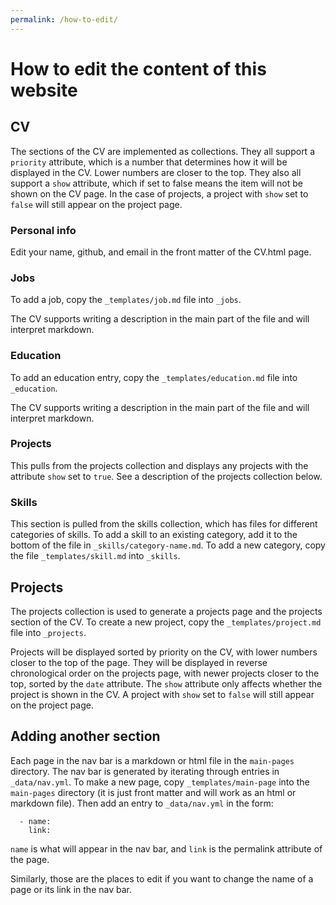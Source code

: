 ```yaml
---
permalink: /how-to-edit/
---
```

# How to edit the content of this website 

## CV
The sections of the CV are implemented as collections. They all support a `priority` attribute, which is a number that determines how it will be displayed in the CV. Lower numbers are closer to the top. They also all support a `show` attribute, which if set to false means the item will not be shown on the CV page. In the case of projects, a project with `show` set to `false`  will still appear on the project page.
### Personal info
Edit your name, github, and email in the front matter of the CV.html page.
### Jobs
To add a job, copy the `_templates/job.md` file into `_jobs`.

The CV supports writing a description in the main part of the file and will interpret markdown.

### Education
To add an education entry, copy the `_templates/education.md` file into `_education`.

The CV supports writing a description in the main part of the file and will interpret markdown.

### Projects
This pulls from the projects collection and displays any projects with the attribute `show` set to `true`. See a description of the projects collection below.

### Skills
This section is pulled from the skills collection, which has files for different categories of skills. To add a skill to an existing category, add it to the bottom of the file in `_skills/category-name.md`. To add a new category, copy the file `_templates/skill.md` into `_skills`.

## Projects
The projects collection is used to generate a projects page and the projects section of the CV. To create a new project, copy the `_templates/project.md` file into `_projects`.

Projects will be displayed sorted by priority on the CV, with lower numbers closer to the top of the page. They will be displayed in reverse chronological order on the projects page, with newer projects closer to the top, sorted by the `date` attribute. The `show` attribute only affects whether the project is shown in the CV. A project with `show` set to `false`  will still appear on the project page.

## Adding another section
Each page in the nav bar is a markdown or html file in the `main-pages` directory. The nav bar is generated by iterating through entries in `_data/nav.yml`. To make a new page, copy `_templates/main-page` into the `main-pages` directory (it is just front matter and will work as an html or markdown file). Then add an entry to `_data/nav.yml` in the form:
```
  - name: 
    link: 
```
`name` is what will appear in the nav bar, and `link` is the permalink attribute of the page.

Similarly, those are the places to edit if you want to change the name of a page or its link in the nav bar.
